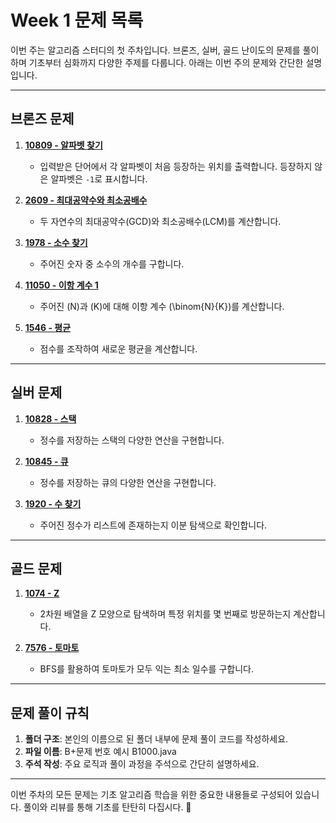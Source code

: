 # Week 1 문제 목록

이번 주는 알고리즘 스터디의 첫 주차입니다. 브론즈, 실버, 골드 난이도의 문제를 풀이하며 기초부터 심화까지 다양한 주제를 다룹니다. 아래는 이번 주의 문제와 간단한 설명입니다.

---

## 브론즈 문제

1. **[10809 - 알파벳 찾기](https://www.acmicpc.net/problem/10809)**  
   - 입력받은 단어에서 각 알파벳이 처음 등장하는 위치를 출력합니다. 등장하지 않은 알파벳은 `-1`로 표시합니다.

2. **[2609 - 최대공약수와 최소공배수](https://www.acmicpc.net/problem/2609)**  
   - 두 자연수의 최대공약수(GCD)와 최소공배수(LCM)를 계산합니다.

3. **[1978 - 소수 찾기](https://www.acmicpc.net/problem/1978)**  
   - 주어진 숫자 중 소수의 개수를 구합니다.

4. **[11050 - 이항 계수 1](https://www.acmicpc.net/problem/11050)**  
   - 주어진 \(N\)과 \(K\)에 대해 이항 계수 \(\binom{N}{K}\)를 계산합니다.

5. **[1546 - 평균](https://www.acmicpc.net/problem/1546)**  
   - 점수를 조작하여 새로운 평균을 계산합니다.

---

## 실버 문제

1. **[10828 - 스택](https://www.acmicpc.net/problem/10828)**  
   - 정수를 저장하는 스택의 다양한 연산을 구현합니다.

2. **[10845 - 큐](https://www.acmicpc.net/problem/10845)**  
   - 정수를 저장하는 큐의 다양한 연산을 구현합니다.

3. **[1920 - 수 찾기](https://www.acmicpc.net/problem/1920)**  
   - 주어진 정수가 리스트에 존재하는지 이분 탐색으로 확인합니다.

---

## 골드 문제

1. **[1074 - Z](https://www.acmicpc.net/problem/1074)**  
   - 2차원 배열을 Z 모양으로 탐색하며 특정 위치를 몇 번째로 방문하는지 계산합니다.

2. **[7576 - 토마토](https://www.acmicpc.net/problem/7576)**  
   - BFS를 활용하여 토마토가 모두 익는 최소 일수를 구합니다.

---

## 문제 풀이 규칙

1. **폴더 구조**: 본인의 이름으로 된 폴더 내부에 문제 풀이 코드를 작성하세요.  
2. **파일 이름**: B+문제 번호 예시 B1000.java
3. **주석 작성**: 주요 로직과 풀이 과정을 주석으로 간단히 설명하세요.

---

이번 주차의 모든 문제는 기초 알고리즘 학습을 위한 중요한 내용들로 구성되어 있습니다. 풀이와 리뷰를 통해 기초를 탄탄히 다집시다. 💪

